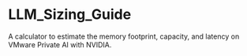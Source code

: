 # LLM_Sizing_Guide
A calculator to estimate the memory footprint, capacity, and latency on VMware Private AI with NVIDIA.
